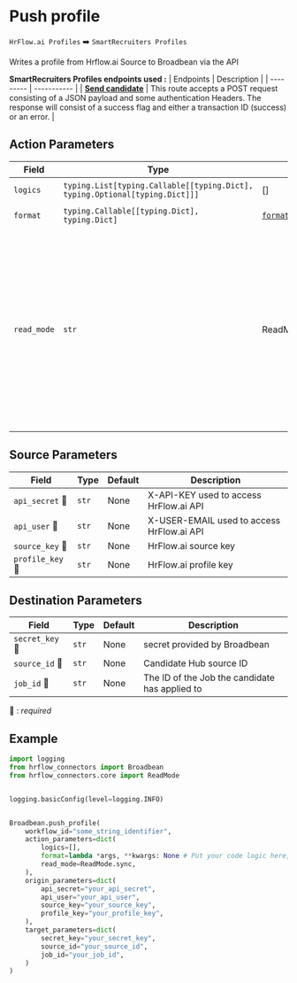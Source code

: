 
# Push profile
`HrFlow.ai Profiles` :arrow_right: `SmartRecruiters Profiles`

Writes a profile from Hrflow.ai Source to Broadbean via the API



**SmartRecruiters Profiles endpoints used :**
| Endpoints | Description |
| --------- | ----------- |
| [**Send candidate**](https://integrations.broadbean.com/hc/en-us/articles/115004599865-Sending-a-Candidate-in-) | This route accepts a POST request consisting of a JSON payload and some authentication Headers. The response will consist of a success flag and either a transaction ID (success) or an error. |


## Action Parameters

| Field | Type | Default | Description |
| ----- | ---- | ------- | ----------- |
| `logics`  | `typing.List[typing.Callable[[typing.Dict], typing.Optional[typing.Dict]]]` | [] | List of logic functions |
| `format`  | `typing.Callable[[typing.Dict], typing.Dict]` | [`format_profile_push`](../connector.py#L46) | Formatting function |
| `read_mode`  | `str` | ReadMode.sync | If 'incremental' then `read_from` of the last run is given to Origin Warehouse during read. **The actual behavior depends on implementation of read**. In 'sync' mode `read_from` is neither fetched nor given to Origin Warehouse during read. |

## Source Parameters

| Field | Type | Default | Description |
| ----- | ---- | ------- | ----------- |
| `api_secret` :red_circle: | `str` | None | X-API-KEY used to access HrFlow.ai API |
| `api_user` :red_circle: | `str` | None | X-USER-EMAIL used to access HrFlow.ai API |
| `source_key` :red_circle: | `str` | None | HrFlow.ai source key |
| `profile_key` :red_circle: | `str` | None | HrFlow.ai profile key |

## Destination Parameters

| Field | Type | Default | Description |
| ----- | ---- | ------- | ----------- |
| `secret_key` :red_circle: | `str` | None | secret provided by Broadbean |
| `source_id` :red_circle: | `str` | None | Candidate Hub source ID |
| `job_id` :red_circle: | `str` | None | The ID of the Job the candidate has applied to |

:red_circle: : *required*

## Example

```python
import logging
from hrflow_connectors import Broadbean
from hrflow_connectors.core import ReadMode


logging.basicConfig(level=logging.INFO)


Broadbean.push_profile(
    workflow_id="some_string_identifier",
    action_parameters=dict(
        logics=[],
        format=lambda *args, **kwargs: None # Put your code logic here,
        read_mode=ReadMode.sync,
    ),
    origin_parameters=dict(
        api_secret="your_api_secret",
        api_user="your_api_user",
        source_key="your_source_key",
        profile_key="your_profile_key",
    ),
    target_parameters=dict(
        secret_key="your_secret_key",
        source_id="your_source_id",
        job_id="your_job_id",
    )
)
```